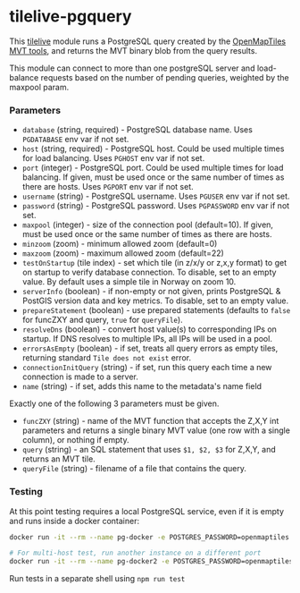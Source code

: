 # tilelive-pgquery

This [tilelive](https://github.com/mapbox/tilelive#readme) module runs a PostgreSQL query created by the
 [OpenMapTiles MVT tools](https://github.com/openmaptiles/openmaptiles-tools#generate-sql-code-to-create-mvt-tiles-directly-by-postgis),
 and returns the MVT binary blob from the query results.

This module can connect to more than one postgreSQL server and load-balance requests based on the number of pending queries, weighted by the maxpool param.

### Parameters

* `database` (string, required) - PostgreSQL database name. Uses `PGDATABASE` env var if not set.
* `host` (string, required) - PostgreSQL host. Could be used multiple times for load balancing.  Uses `PGHOST` env var if not set.
* `port` (integer) - PostgreSQL port. Could be used multiple times for load balancing. If given, must be used once or the same number of times as there are hosts.  Uses `PGPORT` env var if not set.
* `username` (string) - PostgreSQL username. Uses `PGUSER` env var if not set.
* `password` (string) - PostgreSQL password. Uses `PGPASSWORD` env var if not set.
* `maxpool` (integer) - size of the connection pool (default=10). If given, must be used once or the same number of times as there are hosts.
* `minzoom` (zoom) - minimum allowed zoom (default=0)
* `maxzoom` (zoom) - maximum allowed zoom (default=22)
* `testOnStartup` (tile index) - set which tile (in z/x/y or z,x,y format) to get on startup to verify database connection.  To disable, set to an empty value. By default uses a simple tile in Norway on zoom 10.
* `serverInfo` (boolean) - if non-empty or not given, prints PostgreSQL & PostGIS version data and key metrics. To disable, set to an empty value.
* `prepareStatement` (boolean) - use prepared statements (defaults to `false` for funcZXY and query, `true` for `queryFile`).
* `resolveDns` (boolean) - convert host value(s) to corresponding IPs on startup. If DNS resolves to multiple IPs, all IPs will be used in a pool.
* `errorsAsEmpty` (boolean) - if set, treats all query errors as empty tiles, returning standard `Tile does not exist` error. 
* `connectionInitQuery` (string) - if set, run this query each time a new connection is made to a server.
* `name` (string) - if set, adds this name to the metadata's name field

Exactly one of the following 3 parameters must be given.
* `funcZXY` (string) - name of the MVT function that accepts the Z,X,Y int parameters and returns a single binary MVT value (one row with a single column), or nothing if empty.
* `query` (string) - an SQL statement that uses `$1, $2, $3` for Z,X,Y, and returns an MVT tile.
* `queryFile` (string) - filename of a file that contains the query.

### Testing
At this point testing requires a local PostgreSQL service, even if it is empty and runs inside a docker container:

```bash
docker run -it --rm --name pg-docker -e POSTGRES_PASSWORD=openmaptiles -e POSTGRES_USER=openmaptiles -e POSTGRES_DB=openmaptiles -p 5432:5432 postgres

# For multi-host test, run another instance on a different port
docker run -it --rm --name pg-docker2 -e POSTGRES_PASSWORD=openmaptiles -e POSTGRES_USER=openmaptiles -e POSTGRES_DB=openmaptiles -p 5433:5432 postgres
```

Run tests in a separate shell using `npm run test`
